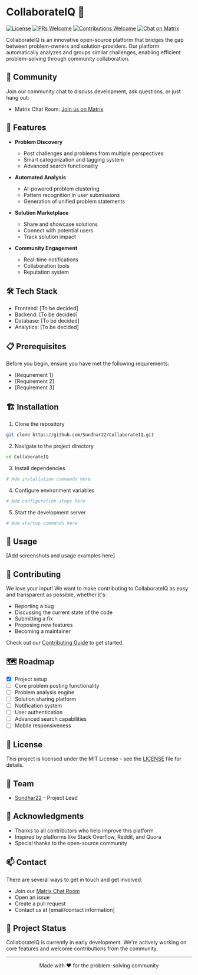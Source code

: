# CollaborateIQ 🤝

[![License](https://img.shields.io/badge/license-MIT-blue.svg)](https://opensource.org/licenses/MIT)
[![PRs Welcome](https://img.shields.io/badge/PRs-welcome-brightgreen.svg)](http://makeapullrequest.com)
[![Contributions Welcome](https://img.shields.io/badge/contributions-welcome-brightgreen.svg?style=flat)](https://github.com/Sundhar22/CollaborateIQ/issues)
[![Chat on Matrix](https://img.shields.io/badge/chat-on%20matrix-blue)](https://matrix.to/#/!SAxvPLncNIPgbwPItn:matrix.org?via=gitter.im&via=matrix.org)

CollaborateIQ is an innovative open-source platform that bridges the gap between problem-owners and solution-providers. Our platform automatically analyzes and groups similar challenges, enabling efficient problem-solving through community collaboration.

## 💬 Community

Join our community chat to discuss development, ask questions, or just hang out:

- Matrix Chat Room: [Join us on Matrix](https://matrix.to/#/!SAxvPLncNIPgbwPItn:matrix.org?via=gitter.im&via=matrix.org)

## 🚀 Features

- **Problem Discovery**
  - Post challenges and problems from multiple perspectives
  - Smart categorization and tagging system
  - Advanced search functionality

- **Automated Analysis**
  - AI-powered problem clustering
  - Pattern recognition in user submissions
  - Generation of unified problem statements

- **Solution Marketplace**
  - Share and showcase solutions
  - Connect with potential users
  - Track solution impact

- **Community Engagement**
  - Real-time notifications
  - Collaboration tools
  - Reputation system

## 🛠️ Tech Stack

- Frontend: [To be decided]
- Backend: [To be decided]
- Database: [To be decided]
- Analytics: [To be decided]

## 📋 Prerequisites

Before you begin, ensure you have met the following requirements:
* [Requirement 1]
* [Requirement 2]
* [Requirement 3]

## 🏗️ Installation

1. Clone the repository
```bash
git clone https://github.com/Sundhar22/CollaborateIQ.git
```

2. Navigate to the project directory
```bash
cd CollaborateIQ
```

3. Install dependencies
```bash
# Add installation commands here
```

4. Configure environment variables
```bash
# Add configuration steps here
```

5. Start the development server
```bash
# Add startup commands here
```

## 🎯 Usage

[Add screenshots and usage examples here]

## 🤝 Contributing

We love your input! We want to make contributing to CollaborateIQ as easy and transparent as possible, whether it's:

- Reporting a bug
- Discussing the current state of the code
- Submitting a fix
- Proposing new features
- Becoming a maintainer

Check out our [Contributing Guide](CONTRIBUTING.md) to get started.

## 🗺️ Roadmap

- [x] Project setup
- [ ] Core problem posting functionality
- [ ] Problem analysis engine
- [ ] Solution sharing platform
- [ ] Notification system
- [ ] User authentication
- [ ] Advanced search capabilities
- [ ] Mobile responsiveness

## 📜 License

This project is licensed under the MIT License - see the [LICENSE](LICENSE) file for details.

## 👥 Team

- [Sundhar22](https://github.com/Sundhar22) - Project Lead

## 🌟 Acknowledgments

- Thanks to all contributors who help improve this platform
- Inspired by platforms like Stack Overflow, Reddit, and Quora
- Special thanks to the open-source community

## 📫 Contact

There are several ways to get in touch and get involved:
- Join our [Matrix Chat Room](https://matrix.to/#/!SAxvPLncNIPgbwPItn:matrix.org?via=gitter.im&via=matrix.org)
- Open an issue
- Create a pull request
- Contact us at [email/contact information]

## 🔮 Project Status

CollaborateIQ is currently in early development. We're actively working on core features and welcome contributions from the community.

---

<p align="center">Made with ❤️ for the problem-solving community</p>
